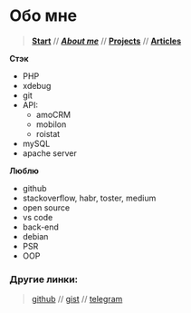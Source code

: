 
# Обо мне

> [**Start**](/) // [**_About me_**](/about) // [**Projects**](/projects) // [**Articles**](/articles)

**Стэк**
- PHP
- xdebug
- git
- API: 
  - amoCRM
  - mobilon
  - roistat
- mySQL
- apache server



**Люблю**
- github
- stackoverflow, habr, toster, medium
- open source
- vs code
- back-end
- debian
- PSR
- OOP

### Другие линки:
> [github](https://github.com/ohDaddyPlease) // [gist](https://gist.github.com/ohDaddyPlease) // [telegram](https://t.me/ohDaddyPlease) 
